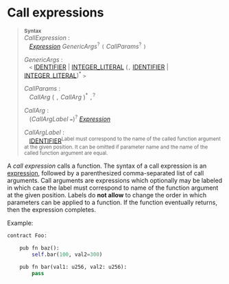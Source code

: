 # Call expressions


> **<sup>Syntax</sup>**\
> _CallExpression_ :\
> &nbsp;&nbsp; [_Expression_] _GenericArgs_<sup>?</sup> `(` _CallParams_<sup>?</sup> `)`
>
> _GenericArgs_ :\
> &nbsp;&nbsp; `<` [IDENTIFIER] | [INTEGER_LITERAL]  (`,` [IDENTIFIER] | [INTEGER_LITERAL])<sup>*</sup> `>`
>
> _CallParams_ :\
> &nbsp;&nbsp; _CallArg_&nbsp;( `,` _CallArg_ )<sup>\*</sup> `,`<sup>?</sup>
>
> _CallArg_ :\
> &nbsp;&nbsp; (_CallArgLabel_ `=`)<sup>?</sup> [_Expression_]
>
> _CallArgLabel_ :\
> &nbsp;&nbsp; [IDENTIFIER]<sup>Label must correspond to the name of the called function argument at the given position. It can be omitted if parameter name and the name of the called function argument are equal.</sup>

A *call expression* calls a function. The syntax of a call expression is an [expression], followed by a parenthesized comma-separated list of call arguments. Call arguments are expressions which optionally may be labeled in which case the label must correspond to name of the function argument at the given position. Labels do **not allow** to change the order in which parameters can be applied to a function. If the function eventually returns, then the expression completes.


Example:

```python
contract Foo:

    pub fn baz():
        self.bar(100, val2=300)

    pub fn bar(val1: u256, val2: u256):
        pass
```

[_Expression_]: expressions.md
[expression]: expressions.md
[IDENTIFIER]: identifiers.md
[INTEGER_LITERAL]: tokens.md#integer-literals